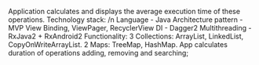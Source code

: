 Application calculates and displays the average execution time of these operations.
Technology stack: /n
Language - Java
Architecture pattern - MVP
View Binding, ViewPager, RecyclerView
DI - Dagger2
Multithreading - RxJava2 + RxAndroid2
Functionality:
3 Collections: ArrayList, LinkedList, CopyOnWriteArrayList.
2 Maps: TreeMap, HashMap.
App calculates duration of operations adding, removing and searching;